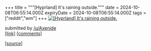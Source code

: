 +++
title = """[Hyprland] It's raining outside."""
date = 2024-10-08T06:55:14.000Z
expiryDate = 2024-10-08T06:55:14.000Z
tags = ["reddit","wm"]
+++
[![[Hyprland] It's raining outside.](https://preview.redd.it/6mk4a7sschtd1.png?width=640&crop=smart&auto=webp&s=b0802ddcafd087f30f1aa01bebbd56c3cb695e67 "[Hyprland] It's raining outside.")](https://www.reddit.com/r/unixporn/comments/1fytqqq/hyprland_its_raining_outside/)

submitted by [/u/Axenide](https://www.reddit.com/user/Axenide)  
[\[link\]](https://i.redd.it/6mk4a7sschtd1.png) [\[comments\]](https://www.reddit.com/r/unixporn/comments/1fytqqq/hyprland_its_raining_outside/)

[[source]](https://www.reddit.com/r/unixporn/comments/1fytqqq/hyprland_its_raining_outside/)
